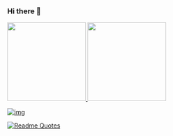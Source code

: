 ### Hi there 👋

<!--
**Francis1408/Francis1408** is a ✨ _special_ ✨ repository because its `README.md` (this file) appears on your GitHub profile.

Here are some ideas to get you started:

- 🔭 I’m currently working on ...
- 🌱 I’m currently learning ...
- 👯 I’m looking to collaborate on ...
- 🤔 I’m looking for help with ...
- 💬 Ask me about ...
- 📫 How to reach me: ...
- 😄 Pronouns: ...
- ⚡ Fun fact: ...
-->

<div>
  <a href="https://github.com/Francis1408">
  <img height="180em" src="https://github-readme-stats.vercel.app/api?username=Francis1408&show_icons=true&theme=algolia&include_all_commits=true&count_private=true"/>
  <img height="180em" src="https://github-readme-stats.vercel.app/api/top-langs/?username=Francis1408&layout=compact&langs_count=16&theme=algolia"/> 
</div>
  
 ![img](https://geps.dev/progress/10)

[![Readme Quotes](https://quotes-github-readme.vercel.app/api?type=horizontal&theme=algolia&quote=MyQuote&author=eu)](https://github.com/piyushsuthar/github-readme-quotes)
